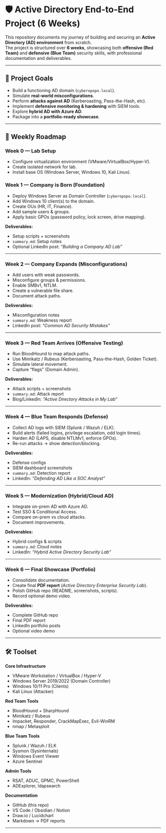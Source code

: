 # 🛡️ Active Directory End-to-End Project (6 Weeks)

This repository documents my journey of building and securing an **Active Directory (AD) environment** from scratch.  
The project is structured over **6 weeks**, showcasing both **offensive (Red Team)** and **defensive (Blue Team)** security skills, with professional documentation and deliverables.

---

## 🎯 Project Goals
- Build a functioning AD domain (`cyberopopo.local`).
- Simulate **real-world misconfigurations**.
- Perform **attacks against AD** (Kerberoasting, Pass-the-Hash, etc).
- Implement **defensive monitoring & hardening** with SIEM tools.
- Explore **hybrid AD with Azure AD**.
- Package into a **portfolio-ready showcase**.

---

## 📅 Weekly Roadmap

### **Week 0 — Lab Setup**
- Configure virtualization environment (VMware/VirtualBox/Hyper-V).
- Create isolated network for lab.
- Install base OS (Windows Server, Windows 10, Kali Linux).

### **Week 1 — Company is Born (Foundation)**
- Deploy Windows Server as Domain Controller (`cyberopopo.local`).
- Add Windows 10 client(s) to the domain.
- Create OUs (HR, IT, Finance).
- Add sample users & groups.
- Apply basic GPOs (password policy, lock screen, drive mapping).

**Deliverables:**
- Setup scripts + screenshots
- `summary.md`: Setup notes
- Optional LinkedIn post: *“Building a Company AD Lab”*

---

### **Week 2 — Company Expands (Misconfigurations)**
- Add users with weak passwords.
- Misconfigure groups & permissions.
- Enable SMBv1, NTLM.
- Create a vulnerable file share.
- Document attack paths.

**Deliverables:**
- Misconfiguration notes
- `summary.md`: Weakness report
- LinkedIn post: *“Common AD Security Mistakes”*

---

### **Week 3 — Red Team Arrives (Offensive Testing)**
- Run BloodHound to map attack paths.
- Use Mimikatz / Rubeus (Kerberoasting, Pass-the-Hash, Golden Ticket).
- Simulate lateral movement.
- Capture “flags” (Domain Admin).

**Deliverables:**
- Attack scripts + screenshots
- `summary.md`: Attack report
- Blog/LinkedIn: *“Active Directory Attacks in My Lab”*

---

### **Week 4 — Blue Team Responds (Defense)**
- Collect AD logs with SIEM (Splunk / Wazuh / ELK).
- Build alerts (failed logins, privilege escalation, odd login times).
- Harden AD (LAPS, disable NTLMv1, enforce GPOs).
- Re-run attacks → show detection/blocking.

**Deliverables:**
- Defense configs
- SIEM dashboard screenshots
- `summary.md`: Detection report
- LinkedIn: *“Defending AD Like a SOC Analyst”*

---

### **Week 5 — Modernization (Hybrid/Cloud AD)**
- Integrate on-prem AD with Azure AD.
- Test SSO & Conditional Access.
- Compare on-prem vs cloud attacks.
- Document improvements.

**Deliverables:**
- Hybrid configs & scripts
- `summary.md`: Cloud notes
- LinkedIn: *“Hybrid Active Directory Security Lab”*

---

### **Week 6 — Final Showcase (Portfolio)**
- Consolidate documentation.
- Create final **PDF report** (*Active Directory Enterprise Security Lab*).
- Polish GitHub repo (README, screenshots, scripts).
- Record optional demo video.

**Deliverables:**
- Complete GitHub repo
- Final PDF report
- LinkedIn portfolio posts
- Optional video demo

---

## 🛠️ Toolset

**Core Infrastructure**
- VMware Workstation / VirtualBox / Hyper-V
- Windows Server 2019/2022 (Domain Controller)
- Windows 10/11 Pro (Clients)
- Kali Linux (Attacker)

**Red Team Tools**
- BloodHound + SharpHound
- Mimikatz / Rubeus
- Impacket, Responder, CrackMapExec, Evil-WinRM
- nmap / Metasploit

**Blue Team Tools**
- Splunk / Wazuh / ELK
- Sysmon (Sysinternals)
- Windows Event Viewer
- Azure Sentinel

**Admin Tools**
- RSAT, ADUC, GPMC, PowerShell
- ADExplorer, ldapsearch

**Documentation**
- GitHub (this repo)
- VS Code / Obsidian / Notion
- Draw.io / Lucidchart
- Markdown → PDF reports

---

